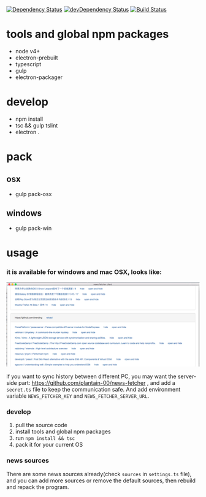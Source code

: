 [![Dependency Status](https://david-dm.org/plantain-00/news-fetcher-client.svg)](https://david-dm.org/plantain-00/news-fetcher-client)
[![devDependency Status](https://david-dm.org/plantain-00/news-fetcher-client/dev-status.svg)](https://david-dm.org/plantain-00/news-fetcher-client#info=devDependencies)
[![Build Status](https://travis-ci.org/plantain-00/news-fetcher-client.svg?branch=master)](https://travis-ci.org/plantain-00/news-fetcher-client)

# tools and global npm packages

- node v4+
- electron-prebuilt
- typescript
- gulp
- electron-packager

# develop

- npm install
- tsc && gulp tslint
- electron .

# pack

## osx

- gulp pack-osx

## windows

- gulp pack-win

# usage

### it is available for windows and mac OSX, looks like:
![](./sample.png)

if you want to sync history between different PC, you may want the server-side part: https://github.com/plantain-00/news-fetcher , and add a `secret.ts` file to keep the communication safe. And add environment variable `NEWS_FETCHER_KEY` and `NEWS_FETCHER_SERVER_URL`.

### develop

1. pull the source code
2. install tools and global npm packages
3. run `npm install && tsc`
4. pack it for your current OS

### news sources

There are some news sources already(check `sources` in `settings.ts` file), and you can add more sources or remove the default sources, then rebuild and repack the program.
